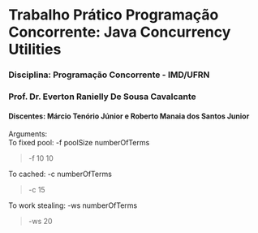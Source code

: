 # Trabalho Prático Programação Concorrente: Java Concurrency Utilities

### Disciplina: Programação Concorrente - IMD/UFRN
### Prof. Dr. Everton Ranielly De Sousa Cavalcante
#### Discentes: Márcio Tenório Júnior e Roberto Manaia dos Santos Junior

Arguments:  
To fixed pool: -f poolSize numberOfTerms

> -f 10 10

To cached: -c numberOfTerms
> -c 15

To work stealing: -ws numberOfTerms

> -ws 20
